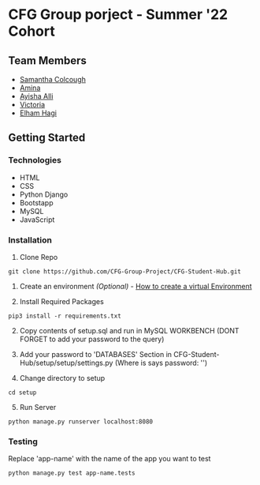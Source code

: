 <html>

# CFG Group porject - Summer '22 Cohort
## Team Members

 - [Samantha Colcough](https://github.com/samanthacolclough) 
 - [Amina](https://github.com/aminacodes)
 - [Ayisha Alli](https://github.com/AyishaAlli)
 - [Victoria ](https://github.com/vixbc)
 - [Elham Hagi](https://github.com/ellehagi)



## Getting Started 

### Technologies
- HTML
- CSS
- Python Django 
- Bootstapp 
- MySQL
- JavaScript

### Installation
1. Clone Repo 
```commandline
git clone https://github.com/CFG-Group-Project/CFG-Student-Hub.git
```

1. Create an environment <em>(Optional)</em> - [How to create a virtual Environment](https://packaging.python.org/en/latest/guides/installing-using-pip-and-virtual-environments/)

2. Install Required Packages
```commandline
pip3 install -r requirements.txt
```

2. Copy contents of setup.sql and run in MySQL WORKBENCH (DONT FORGET to add your password to the query)

3. Add your password to 'DATABASES' Section in CFG-Student-Hub/setup/setup/settings.py (Where is says password: '')

4. Change directory to setup
```commandline
cd setup
```
5. Run Server
```commandline
python manage.py runserver localhost:8080
```
### Testing 
Replace 'app-name' with the name of the app you want to test
```commandline
python manage.py test app-name.tests

```

</html>
